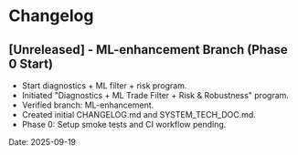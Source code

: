 # Changelog

## [Unreleased] - ML-enhancement Branch (Phase 0 Start)
- Start diagnostics + ML filter + risk program.
- Initiated "Diagnostics + ML Trade Filter + Risk & Robustness" program.
- Verified branch: ML-enhancement.
- Created initial CHANGELOG.md and SYSTEM_TECH_DOC.md.
- Phase 0: Setup smoke tests and CI workflow pending.

Date: 2025-09-19